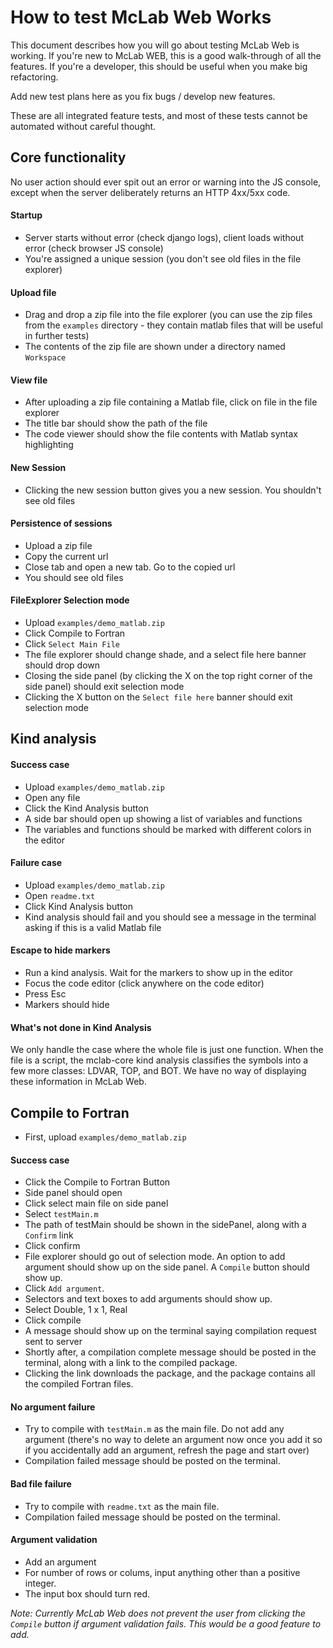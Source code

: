 How to test McLab Web Works
=============================

This document describes how you will go about testing McLab Web is working. If you're new to McLab WEB, this is a good walk-through of all the features. If you're a developer, this should be useful when you make big refactoring. 

Add new test plans here as you fix bugs / develop new features.

These are all integrated feature tests, and most of these tests cannot be automated without careful thought. 

## Core functionality

No user action should ever spit out an error or warning into the JS console, except when the server deliberately returns an HTTP 4xx/5xx code. 

#### Startup
- Server starts without error (check django logs), client loads without error (check browser JS console)
- You're assigned a unique session (you don't see old files in the file explorer)

#### Upload file
- Drag and drop a zip file into the file explorer (you can use the zip files from the `examples` directory - they contain matlab files that will be useful in further tests)
- The contents of the zip file are shown under a directory named `Workspace`

#### View file
- After uploading a zip file containing a Matlab file, click on file in the file explorer
- The title bar should show the path of the file
- The code viewer should show the file contents with Matlab syntax highlighting

#### New Session
- Clicking the new session button gives you a new session. You shouldn't see old files

#### Persistence of sessions
- Upload a zip file
- Copy the current url 
- Close tab and open a new tab. Go to the copied url
- You should see old files

#### FileExplorer Selection mode 
- Upload `examples/demo_matlab.zip`
- Click Compile to Fortran
- Click `Select Main File`
- The file explorer should change shade, and a select file here banner should drop down
- Closing the side panel (by clicking the X on the top right corner of the side panel) should exit selection mode
- Clicking the X button on the `Select file here` banner should exit selection mode

## Kind analysis

#### Success case 
- Upload `examples/demo_matlab.zip`
- Open any file
- Click the Kind Analysis button 
- A side bar should open up showing a list of variables and functions
- The variables and functions should be marked with different colors in the editor

#### Failure case
- Upload `examples/demo_matlab.zip`
- Open `readme.txt`
- Click Kind Analysis button 
- Kind analysis should fail and you should see a message in the terminal asking if this is a valid Matlab file

#### Escape to hide markers
- Run a kind analysis. Wait for the markers to show up in the editor
- Focus the code editor (click anywhere on the code editor)
- Press Esc
- Markers should hide

#### What's not done in Kind Analysis
We only handle the case where the whole file is just one function. When the file is a script, the mclab-core kind analysis classifies the symbols into a few more classes: LDVAR, TOP, and BOT. We have no way of displaying these information in McLab Web. 

## Compile to Fortran

- First, upload `examples/demo_matlab.zip`

#### Success case 
- Click the Compile to Fortran Button
- Side panel should open
- Click select main file on side panel
- Select `testMain.m`
- The path of testMain should be shown in the sidePanel, along with a `Confirm` link
- Click confirm
- File explorer should go out of selection mode. An option to add argument should show up on the side panel. A `Compile` button should show up.
- Click `Add argument`. 
- Selectors and text boxes to add arguments should show up. 
- Select Double, 1 x 1, Real 
- Click compile 
- A message should show up on the terminal saying compilation request sent to server
- Shortly after, a compilation complete message should be posted in the terminal, along with a link to the compiled package. 
- Clicking the link downloads the package, and the package contains all the compiled Fortran files. 

#### No argument failure
- Try to compile with `testMain.m` as the main file. Do not add any argument (there's no way to delete an argument now once you add it so if you accidentally add an argument, refresh the page and start over)
- Compilation failed message should be posted on the terminal.

#### Bad file failure
- Try to compile with `readme.txt` as the main file.
- Compilation failed message should be posted on the terminal.
 
#### Argument validation
- Add an argument
- For number of rows or colums, input anything other than a positive integer. 
- The input box should turn red.

_Note: Currently McLab Web does not prevent the user from clicking the `Compile` button if argument validation fails. This would be a good feature to add._
